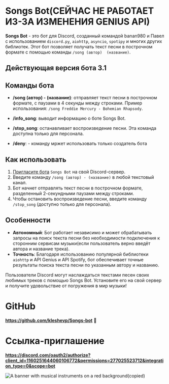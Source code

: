 # Songs Bot(СЕЙЧАС НЕ РАБОТАЕТ ИЗ-ЗА ИЗМЕНЕНИЯ GENIUS API)

**Songs Bot** - это бот для Discord, созданный командой banan980 и Павел с использованием `discord.py`, `aiohttp`,  `asyncio`, `spotipy` и многих других библиотек. Этот бот позволяет получать текст песни в построчном формате с помощью команды `/song (автор)  (название)`.

## Действующая версия бота 3.1

## Команды бота

- **/song (автор) - (название)**: отправляет текст песни в построчном формате, с паузами в 4 секунды между строками. Пример использования: `/song Freddie Mercury - Bohemian Rhapsody`.

- **/info_song**: выводит информацию о боте Songs Bot.

- **/stop_song**: останавливает воспроизведение песни. Эта команда доступна только для персонала.
- **/deny**: - команду мржет использовать только создатель бота

## Как использовать

1. [Пригласите бота](https://discord.com/oauth2/authorize?client_id=1160251644060106772&permissions=274877908992&integration_type=0&scope=bot) `Songs Bot` на свой Discord-сервер.
2. Введите команду `/song (автор) - (название)` в любой текстовый канал.
3. Бот начнет отправлять текст песни в построчном формате, разделенный 2-секундными паузами между строками.
4. Чтобы остановить воспроизведение песни, введите команду `/stop_song` (доступно только для персонала).

## Особенности

- **Автономный**: Бот работает независимо и может обрабатывать запросы на поиск текста песни без необходимости подключения к сторонним сервисам музыки(если пользователь верно введёт автора и название трека).
- **Точность**: Благодаря использованию популярной библиотеки `aiohttp` и API Genius и API Spotify, бот обеспечивает точные результаты поиска текста песни по указанным автору и названию.

Пользователи Discord могут наслаждаться текстами песен своих любимых треков с помощью Songs Bot. Установите его на свой сервер и получите удовольствие от погружения в мир музыки!

# GitHub
**https://github.com/kleshevp/Songs-bot** 🤖
# Ссылка-приглашение
**https://discord.com/oauth2/authorize?client_id=1160251644060106772&permissions=277025523712&integration_type=0&scope=bot**

![A banner with musical instruments on a red background(copied)](https://github.com/user-attachments/assets/78e8e162-defb-4cdd-b15c-55b31f6e8f93)
